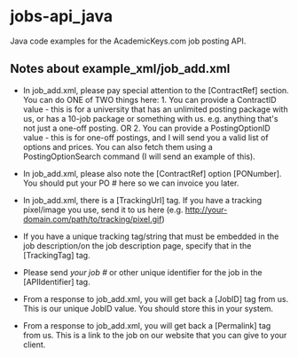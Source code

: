 jobs-api_java
=============

Java code examples for the AcademicKeys.com job posting API.

Notes about example_xml/job_add.xml
-----------------------------------

* In job_add.xml, please pay special attention to the [ContractRef] section. You can do ONE of TWO things here: 1. You can provide a ContractID value - this is for a university that has an unlimited posting package with us, or has a 10-job package or something with us. e.g. anything that's not just a one-off posting. OR 2. You can provide a PostingOptionID value - this is for one-off postings, and I will send you a valid list of options and prices. You can also fetch them using a PostingOptionSearch command (I will send an example of this). 

* In job_add.xml, please also note the [ContractRef] option [PONumber]. You should put your PO # here so we can invoice you later.

* In job_add.xml, there is a [TrackingUrl] tag. If you have a tracking pixel/image you use, send it to us here (e.g. http://your-domain.com/path/to/tracking/pixel.gif)

* If you have a unique tracking tag/string that must be embedded in the job description/on the job description page, specify that in the [TrackingTag] tag. 

* Please send *your job #* or other unique identifier for the job in the [APIIdentifier] tag.

* From a response to job_add.xml, you will get back a [JobID] tag from us. This is our unique JobID value. You should store this in your system.

* From a response to job_add.xml, you will get back a [Permalink] tag from us. This is a link to the job on our website that you can give to your client.